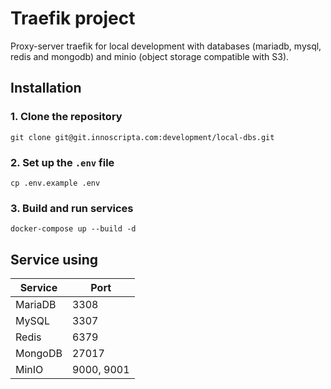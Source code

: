# Traefik project
Proxy-server traefik for local development with databases (mariadb, mysql, redis and mongodb) and
minio (object storage compatible with S3).

## Installation
### 1. Clone the repository

```shell
git clone git@git.innoscripta.com:development/local-dbs.git
```

### 2. Set up the `.env` file

```shell
cp .env.example .env
```

### 3. Build and run services

```shell
docker-compose up --build -d
```

## Service using

| Service | Port       |
|---------|------------|
| MariaDB | 3308       |
| MySQL   | 3307       |
| Redis   | 6379       |
| MongoDB | 27017      |
| MinIO   | 9000, 9001 |
